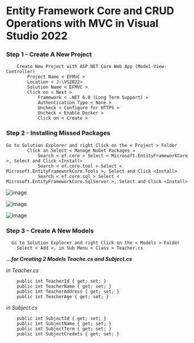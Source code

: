 # Entity Framework Core and CRUD Operations with MVC in Visual Studio 2022

### Step 1 - Create A New Project
```
	Create New Project with ASP.NET Core Web App (Model-View-Controller)
		Project Name < EFMVC >
		Location < J:\VS2022>
		Solution Name < EFMVC >
		Click on < Next >	
			Framework < .NET 6.0 (Long Term Support) >
			Authentication Type < None >
			Uncheck < Configure for HTTPS >
			Uncheck < Enable Docker >
			Click on < Create >
```

### Step 2 - Installing Missed Packages
```
Go to Solution Explorer and right Click on the < Project > Folder
		Click an Select < Manage NuGet Packages >
			Search < ef.core > Select < Microsoft.EntityFrameworkCore >, Select and Click <Install>
			Search < ef.core.tool > Select < Microsoft.EntityFrameworkCore.Tools >, Select and Click <Install>
			Search < ef.core.sql > Select < Microsoft.EntityFrameworkCore.SqlServer >, Select and Click <Install>
```
![image](https://user-images.githubusercontent.com/111234771/199981717-24f34991-5306-4361-af2b-f59860622806.png)

![image](https://user-images.githubusercontent.com/111234771/199981804-a82eed1a-84f3-42b2-9f0b-941df51b4fb3.png)

![image](https://user-images.githubusercontent.com/111234771/199981871-2169b11f-4abc-49e0-b164-4024b099f04c.png)


### Step 3 - Create A New Models
```
  Go to Solution Explorer and right Click on the < Models > Folder
	Select < Add >, in Sub Menu < Class > Teacher.cs
```
***...for Creating 2 Models  Teache.cs and Subject.cs***

_in Teacher.cs_
```
	public int TeacherId { get; set; }
	public int TeacherName { get; set; }
	public int TeacherAddress { get; set; }
	public int TeacherAge { get; set; }
```
_in Subject.cs_	
```
	public int SubjectId { get; set; }
	public int SubjectName { get; set; }
	public int SubjectTerm { get; set; }
	public int SubjectCredets { get; set; }
```
